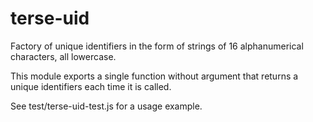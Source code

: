 # terse-uid
Factory of unique identifiers in the form of strings of 16 alphanumerical characters, all lowercase.

This module exports a single function without argument that returns a unique identifiers each time it is called.

See test/terse-uid-test.js for a usage example.
